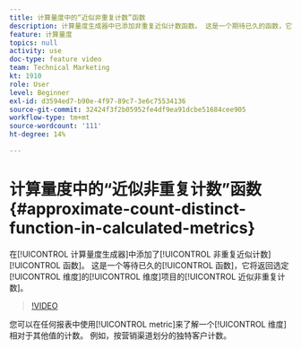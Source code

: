 ```yaml
---
title: 计算量度中的“近似非重复计数”函数
description: 计算量度生成器中已添加非重复近似计数函数。 这是一个期待已久的函数，它将返回所选维度项目的非重复近似计数。
feature: 计算量度
topics: null
activity: use
doc-type: feature video
team: Technical Marketing
kt: 1910
role: User
level: Beginner
exl-id: d3594ed7-b90e-4f97-89c7-3e6c75534136
source-git-commit: 32424f3f2b05952fe4df9ea91dcbe51684cee905
workflow-type: tm+mt
source-wordcount: '111'
ht-degree: 14%

---
```


# 计算量度中的“近似非重复计数”函数{#approximate-count-distinct-function-in-calculated-metrics}

在[!UICONTROL 计算量度生成器]中添加了[!UICONTROL 非重复近似计数] [!UICONTROL 函数]。 这是一个等待已久的[!UICONTROL 函数]，它将返回选定[!UICONTROL 维度]的[!UICONTROL 维度]项目的[!UICONTROL 近似非重复计数]。

>[!VIDEO](https://video.tv.adobe.com/v/23722/?quality=12)

您可以在任何报表中使用[!UICONTROL metric]来了解一个[!UICONTROL 维度]相对于其他值的计数。 例如，按营销渠道划分的独特客户计数。
